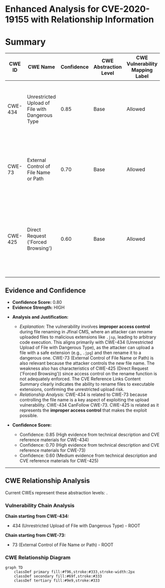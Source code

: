 # Enhanced Analysis for CVE-2020-19155 with Relationship Information

# Summary
| CWE ID | CWE Name | Confidence | CWE Abstraction Level | CWE Vulnerability Mapping Label | CWE-Vulnerability Mapping Notes |
|---|---|---|---|---|---|
| CWE-434 | Unrestricted Upload of File with Dangerous Type | 0.85 | Base | Allowed | The attacker uploads a file with a safe extension and then renames it to a malicious extension. |
| CWE-73 | External Control of File Name or Path | 0.70 | Base | Allowed | The product allows user input to control or influence paths or file names that are used in filesystem operations. |
| CWE-425 | Direct Request ('Forced Browsing') | 0.60 | Base | Allowed | The web application does not adequately enforce appropriate authorization on all restricted URLs, scripts, or files. |

## Evidence and Confidence

*   **Confidence Score:** 0.80
*   **Evidence Strength:** HIGH

- **Analysis and Justification:**
  - *Explanation:* The vulnerability involves **improper access control** during file renaming in Jfinal CMS, where an attacker can rename uploaded files to malicious extensions like `.jsp`, leading to arbitrary code execution. This aligns primarily with CWE-434 (Unrestricted Upload of File with Dangerous Type), as the attacker can upload a file with a safe extension (e.g., `.jpg`) and then rename it to a dangerous one. CWE-73 (External Control of File Name or Path) is also relevant because the attacker controls the new file name. The weakness also has characteristics of CWE-425 (Direct Request ('Forced Browsing')) since access control on the rename function is not adequately enforced. The CVE Reference Links Content Summary clearly indicates the ability to rename files to executable extensions, confirming the unrestricted upload risk.
  - *Relationship Analysis:* CWE-434 is related to CWE-73 because controlling the file name is a key aspect of exploiting the upload vulnerability. CWE-434 CanFollow CWE-73. CWE-425 is related as it represents the **improper access control** that makes the exploit possible.

- **Confidence Score:**
  - Confidence: 0.85 (High evidence from technical description and CVE reference materials for CWE-434)
  - Confidence: 0.70 (High evidence from technical description and CVE reference materials for CWE-73)
  - Confidence: 0.60 (Medium evidence from technical description and CVE reference materials for CWE-425)

---


## CWE Relationship Analysis

Current CWEs represent these abstraction levels: .


### Vulnerability Chain Analysis

**Chain starting from CWE-434:**
- 434 (Unrestricted Upload of File with Dangerous Type) - ROOT


**Chain starting from CWE-73:**
- 73 (External Control of File Name or Path) - ROOT



### CWE Relationship Diagram

```mermaid
graph TD
    classDef primary fill:#f96,stroke:#333,stroke-width:2px
    classDef secondary fill:#69f,stroke:#333
    classDef tertiary fill:#9e9,stroke:#333
```
